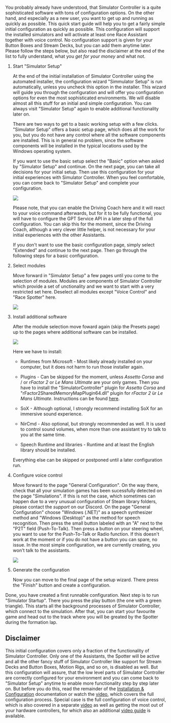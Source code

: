 You probably already have understood, that Simulator Controller is a quite sophisticated software with tons of configuration options. On the other hand, and especially as a new user, you want to get up and running as quickly as possible. This quick start guide will help you to get a fairly simple initial configuration as quickly as possible. This configuration will support the installed simulators and will activate at least one Race Assistant together with voice control. No configuration support is given for your Button Boxes and Stream Decks, but you can add them anytime later. Please follow the steps below, but also read the disclaimer at the end of the list to fully understand, what you *get for your money* and what not.

1. Start "Simulator Setup"

   At the end of the initial installation of Simulator Controller using the automated installer, the configuration wizard "Simmulator Setup" is run automatically, unless you uncheck this option in the installer. This wizard will guide you through the configuration and will offer you configuration options for even the most sophisticated environments. We will disable almost all this stuff for an initial and simple configuration. You can always visit "Simulator Setup" again to enable additional functionality later on.
   
   There are two ways to get to a basic working setup with a few clicks. "Simulator Setup" offers a basic setup page, which does all the work for you, but you do not have any control where all the software components are installed. This is in general no problem, since the software components will be installed in the typical locations used by the Windows operating system.
   
   If you want to use the basic setup select the "Basic" option when asked by "Simulator Setup" and continue. On the next page, you can take all decisions for your initial setup. Then use this configuration for your initial experiences with Simulator Controller. When you feel comfortable, you can come back to "Simulator Setup" and complete your configuration.
   
   ![](https://github.com/SeriousOldMan/Simulator-Controller/blob/main/Docs/Images/Quick%20Start%204.JPG)
   
   Please note, that you can enable the Driving Coach here and it will react to your voice command afterwards, but for it to be fully functional, you will have to configure the GPT Service API in a later step of the full configuration. You can skip this for the moment, since the Driving Coach, although a very clever little helper, is not necessary for your initial experiences with the other Assistants.
   
   If you don't want to use the basic configuration page, simply select "Extended" and continue to the next page. Then go through the following steps for a basic configuration.

2. Select modules

   Move forward in "Simulator Setup" a few pages until you come to the selection of modules. Modules are components of Simulator Controller which provide a set of unctionality and we want to start with a very restricted set here. Deselect all modules except "Voice Control" and "Race Spotter" here.
   
   ![](https://github.com/SeriousOldMan/Simulator-Controller/blob/main/Docs/Images/Quick%20Start%201.JPG)

3. Install additional software

   After the module selection move foward again (skip the Presets page) up to the pages where additional software can be installed.
   
   ![](https://github.com/SeriousOldMan/Simulator-Controller/blob/main/Docs/Images/Quick%20Start%202.JPG)
   
   Here we have to install:
   
   - Runtimes from Microsoft - Most likely already installed on your computer, but it does not harm to run those installer again.
   
   - Plugins - Can be skipped for the moment, unless *Assetto Corsa* and / or *rFactor 2* or *Le Mans Ultimate* are your only games. Then you have to install the "SimulatorController" plugin for *Assetto Corsa* and "rFactor2SharedMemoryMapPlugin64.dll" plugin for *rFactor 2* ür *Le Mans Ultimate*. Instructions can be found [here](https://github.com/SeriousOldMan/Simulator-Controller/wiki/AI-Race-Engineer#installation-of-telemetry-providers).
   
   - SoX - Although optional, I strongly recommend installing SoX for an immersive sound experience.
   
   - NirCmd - Also optional, but strongly recommended as well. It is used to control sound volumes, when more than one assistant try to talk to you at the same time.
   
   - Speech Runtime and libraries - Runtime and at least the English library should be installed.
   
   Everything else can be skipped or postponed until a later configuration run.

4. Configure voice control

   Move forward to the page "General Configuration". On the way there, check that all your simulation games has been sucessfully detected on the page "Simulations". If this is not the case, which sometimes can happen due to a very unusual configuration of Steam library folders, please contact the *support* on our Discord.
   On the page "General Configuration" choose "Windows (.NET)" as a speech synthesizer method and "Windows (Desktop)" as the method for speech recognition. Then press the small button labeled with an "A" next to the "P2T" field (Push-To-Talk). Then press a button on your steering wheel, you want to use for the Push-To-Talk or Radio function. If this doesn't work at the moment or if you do not have a button you can spare, no issue. In the most simple configuration, we are currently creating, you won't talk to the assistants.
   
   ![](https://github.com/SeriousOldMan/Simulator-Controller/blob/main/Docs/Images/Quick%20Start%203.JPG)

5. Generate the configuration

   Now you can move to the final page of the setup wizard. There press the "Finish" button and create a configuration.

Done, you have created a first runnable configuration. Next step is to run "Simulator Startup". There you press the play button (the one with a green triangle). This starts all the background processes of Simulator Controller, which connect to the simulation. After that, you can start your favourite game and head out to the track where you will be greated by the Spotter during the formation lap.

## Disclaimer

This initial configuration covers only a fraction of the functionality of Simulator Controller. Only one of the Assistants, the Spotter will be active and all the other fancy stuff of Simulator Controller like support for Stream Decks and Button Boxes, Motion Rigs, and so on, is disabled as well. But this configuration will assure, that the low level parts of Simulator Controller are correctly configured for your environment and you can come back to "Simulator Setup" anytime to enable more functionality step by step later on. But before you do this, read the remainder of the [Installation & Configuration](https://github.com/SeriousOldMan/Simulator-Controller/wiki/Installation-&-Configuration) documentation or watch the [video](https://youtu.be/1XFvWhg2cPw), which covers the full configuration process. Special case is the full configuration of voice control, which is also covered in a separate [video](https://youtu.be/u_2cIrZ1zFk) as well as getting the most out of your hardware controllers, for which also an additional [video guide](https://youtu.be/wPUnjViU15U) is available.